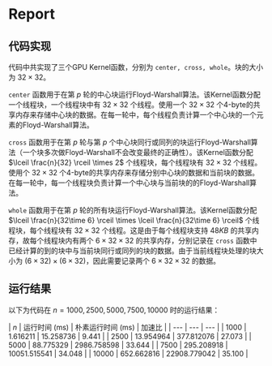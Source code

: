 # Report

## 代码实现

代码中共实现了三个GPU Kernel函数，分别为 `center, cross, whole`。块的大小为 $32 \times 32$。

`center` 函数用于在第 $p$ 轮的中心块运行Floyd-Warshall算法。该Kernel函数分配一个线程块，一个线程块中有 $32 \times 32$ 个线程。使用一个 $32\times 32$ 个4-byte的共享内存来存储中心块的数据。在每一轮中，每个线程负责计算一个中心块的一个元素的Floyd-Warshall算法。

`cross` 函数用于在第 $p$ 轮与第 $p$ 个中心块同行或同列的块运行Floyd-Warshall算法（一个块多次做Floyd-Warshall不会改变最终的正确性）。该Kernel函数分配 $\lceil \frac{n}{32} \rceil \times 2$ 个线程块，每个线程块有 $32 \times 32$ 个线程。使用个 $32\times 32$ 个4-byte的共享内存来存储分别中心块的数据和当前块的数据。在每一轮中，每一个线程块负责计算一个中心块与当前块的的Floyd-Warshall算法。

`whole` 函数用于在第 $p$ 轮的所有块运行Floyd-Warshall算法。该Kernel函数分配 $\lceil \frac{n}{32\time 6} \rceil \times \lceil \frac{n}{32\time 6} \rceil$ 个线程块，每个线程块有 $32 \times 32$ 个线程。这是由于每个线程块支持 $48KB$ 的共享内存，故每个线程块内有两个 $6\times 32 \times 32$ 的共享内存，分别记录在 `cross` 函数中已经计算的到的块中与当前块同行或同列的块的数据。由于当前线程块处理的块大小为 $(6 \times 32) \times (6 \times 32)$，因此需要记录两个 $6\times 32\times 32$ 的数据。

## 运行结果

以下为代码在 $n = 1000, 2500, 5000, 7500, 10000$ 时的运行结果：

| $n$ | 运行时间 (ms) | 朴素运行时间 (ms) | 加速比 |
| --- | --- | --- |
| $1000$ | 1.616211 | 15.258736 | 9.441 |
| $2500$ | 13.954964 | 377.812076 | 27.073 |
| $5000$ | 88.775329 | 2986.758598 | 33.644 |
| $7500$ | 295.208918 | 10051.515541 | 34.048 |
| $10000$ | 652.662816 | 22908.779042 | 35.100 |
